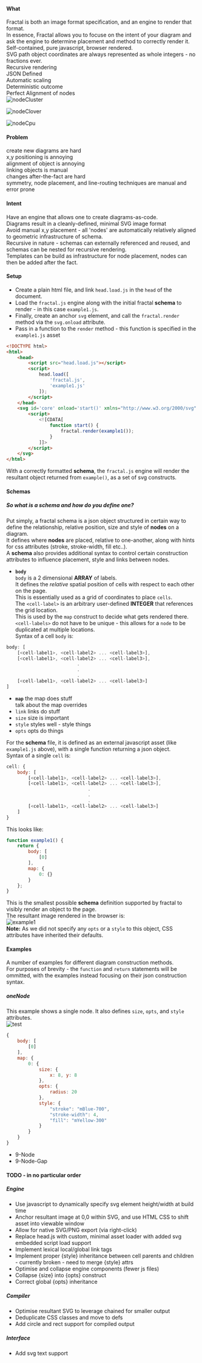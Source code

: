 #### What
Fractal is both an image format specification, and an engine to render that format.  
In essence, Fractal allows you to focuse on the intent of your diagram and ask the engine to determine placement and method to correctly render it.  
Self-contained, pure javascript, browser rendered.  
SVG path object coordinates are always represented as whole integers - no fractions ever.  
Recursive rendering  
JSON Defined  
Automatic scaling  
Deterministic outcome  
Perfect Alignment of nodes  
![nodeCluster](./examples/nodeCluster.svg)

![nodeClover](./examples/nodeClover.svg)

![nodeCpu](./examples/nodeCpu.svg)
#### Problem
create new diagrams are hard  
x,y positioning is annoying  
alignment of object is annoying  
linking objects is manual  
changes after-the-fact are hard  
symmetry, node placement, and line-routing techniques are manual and error prone    

#### Intent
Have an engine that allows one to create diagrams-as-code.  
Diagrams result in a cleanly-defined, minimal SVG image format  
Avoid manual x,y placement - all 'nodes' are automatically relatively aligned to geometric infrastructure of schema.  
Recursive in nature - schemas can externally referenced and reused, and schemas can be nested for recursive rendering.    
Templates can be build as infrastructure for node placement, nodes can then be added after the fact.  

#### Setup
- Create a plain html file, and link `head.load.js` in the `head` of the document.  
- Load the `fractal.js` engine along with the initial fractal **schema** to render - in this case `example1.js`.  
- Finally, create an anchor `svg` element, and call the `fractal.render` method via the `svg.onload` attribute.  
- Pass in a function to the `render` method - this function is specified in the `example1.js` asset

```html
<!DOCTYPE html>
<html>
	<head>
		<script src="head.load.js"></script>
		<script>
			head.load([
				'fractal.js',
				'example1.js'
			]);
		</script>
	</head>	
	<svg id='core' onload='start()' xmlns="http://www.w3.org/2000/svg" xmlns:xlink="http://www.w3.org/1999/xlink">
		<script>
			<![CDATA[
				function start() {
					fractal.render(example1());
				}
			]]>
		</script>
	</svg>
</html>
```

With a correctly formatted **schema**, the `fractal.js` engine will render the resultant object returned from `example()`, as a set of svg constructs.  

#### Schemas
##### So what is a **schema** and how do you define one?
Put simply, a fractal schema is a json object structured in certain way to define the relationship, relative position, size and style of **nodes** on a diagram.  
It defines where **nodes** are placed, relative to one-another, along with hints for css attributes (stroke, stroke-width, fill etc..).  
A **schema** also provides additional syntax to control certain construction attributes to influence placement, style and links between nodes.  

- **`body`**  
`body` is a 2 dimensional **ARRAY** of labels.  
It defines the *relative* spatial position of cells with respect to each other on the page.  
This is essentially used as a grid of coordinates to place `cells`.  
The `<cell-label>` is an arbitrary user-defined **INTEGER** that references the grid location.  
This is used by the `map` construct to decide what gets rendered there.  
`<cell-labels>` do not have to be unique - this allows for a `node` to be duplicated at multiple locations.  
Syntax of a cell `body` is:  
```javascript
body: [
	[<cell-label1>, <cell-label2> ... <cell-label3>],
	[<cell-label1>, <cell-label2> ... <cell-label3>],
	                      .
	                      .
	                      .
	[<cell-label1>, <cell-label2> ... <cell-label3>]
]
```
- **`map`**
the map does stuff  
talk about the map overrides
- `link`
links do stuff
- `size`
size is important
- `style`
styles well - style things
- `opts`
opts do things

For the **schema** file, it is defined as an external javascript asset (like `example1.js` above), with a single function returning a json object.  
Syntax of a single `cell` is:  
```javascript
cell: {
	body: [
		[<cell-label1>, <cell-label2> ... <cell-label3>],
		[<cell-label1>, <cell-label2> ... <cell-label3>],
		                      .
		                      .
		                      .
		[<cell-label1>, <cell-label2> ... <cell-label3>]
	]
}
```
This looks like:  
```javascript
function example1() {
	return {
		body: [
			[0]
		],
		map: {
			0: {}
		}
	};
}
```

This is the smallest possible **schema** definition supported by fractal to visibly render an object to the page.  
The resultant image rendered in the browser is:  
![example1](./examples/example1.svg)  
**Note:** As we did not specify any `opts` or a `style` to this object, CSS attributes have inherited their defaults.  

#### Examples
A number of examples for different diagram construction methods.  
For purposes of brevity - the `function` and `return` statements will be ommitted, with the examples instead focusing on their json construction syntax.  

##### oneNode
This example shows a single node.
It also defines `size`, `opts`, and `style` attributes.  
![test](./examples/oneNode.svg)  
```javascript
{
	body: [
		[0]
	],
	map: {
		0: {
			size: {
				x: 8, y: 8
			},
			opts: {
				radius: 20
			},
			style: {
				"stroke": "mBlue-700",
				"stroke-width": 4,
				"fill": "mYellow-300"
			}
		}
	}
}
```
- 9-Node  
- 9-Node-Gap  

#### TODO - in no particular order
##### Engine
- Use javascript to dynamically specify svg element height/width at build time
- Anchor resultant image at 0,0 within SVG, and use HTML CSS to shift asset into viewable window
- Allow for native SVG/PNG export (via right-click)
- Replace head.js with custom, minimal asset loader with added svg embedded script load support
- Implement lexical local/global link tags
- Implement proper {style} inheritance between cell parents and children - currently broken - need to merge {style} attrs
- Optimise and collapse engine components (fewer js files)
- Collapse {size} into {opts} construct
- Correct global {opts} inheritance

##### Compiler
- Optimise resultant SVG to leverage chained <use xlink> for smaller output
- Deduplicate CSS classes and move to defs
- Add circle and rect support for compiled output

##### Interface
- Add svg text support




